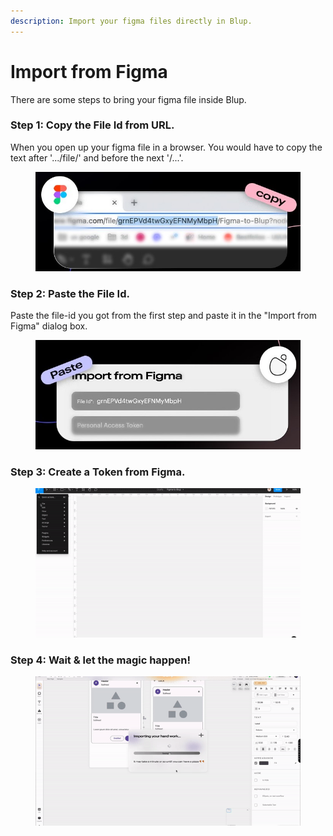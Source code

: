 ```yaml
---
description: Import your figma files directly in Blup.
---
```


# Import from Figma

There are some steps to bring your figma file inside Blup.

### **Step 1: Copy the File Id from URL.**

When you open up your figma file in a browser. You would have to copy the text after '.../file/' and before the next '/...'.

<figure><img src=".gitbook/assets/309654591_503084051296590_2764513274093112595_n (2).jpg" alt=""><figcaption></figcaption></figure>

### Step 2: Paste the File Id.

Paste the file-id you got from the first step and paste it in the "Import from Figma" dialog box.

<figure><img src=".gitbook/assets/309654591_503084051296590_2764513274093112595_n (3).jpg" alt=""><figcaption></figcaption></figure>

### Step 3: Create a Token from Figma.

<figure><img src=".gitbook/assets/ezgif-3-dfeeda433f.gif" alt=""><figcaption></figcaption></figure>

### Step 4: Wait & let the magic happen!

<figure><img src=".gitbook/assets/ezgif-3-e4302111d9.gif" alt=""><figcaption></figcaption></figure>
